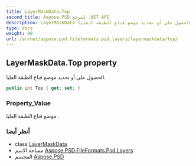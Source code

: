```yaml
---
title: LayerMaskData.Top
second_title: Aspose.PSD لمرجع .NET API
description: LayerMaskData ملكية. الحصول على أو تحديد موضع قناع الطبقة العليا.
type: docs
weight: 90
url: /ar/net/aspose.psd.fileformats.psd.layers/layermaskdata/top/
---
```

## LayerMaskData.Top property

الحصول على أو تحديد موضع قناع الطبقة العليا.

```csharp
public int Top { get; set; }
```

### Property_Value

موضع قناع الطبقة العليا .

### أنظر أيضا

* class [LayerMaskData](../)
* مساحة الاسم [Aspose.PSD.FileFormats.Psd.Layers](../../layermaskdata/)
* المجسم [Aspose.PSD](../../../)


